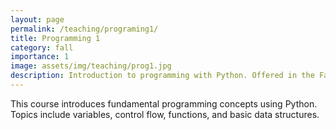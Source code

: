 ```yaml
---
layout: page
permalink: /teaching/programing1/
title: Programming 1
category: fall
importance: 1
image: assets/img/teaching/prog1.jpg
description: Introduction to programming with Python. Offered in the Fall semester.
---
```


This course introduces fundamental programming concepts using Python. Topics include variables, control flow, functions, and basic data structures.